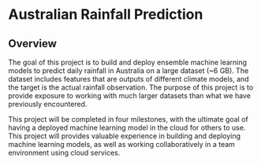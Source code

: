 # Australian Rainfall Prediction

## Overview

The goal of this project is to build and deploy ensemble machine learning models to predict daily rainfall in Australia on a large dataset (~6 GB). The dataset includes features that are outputs of different climate models, and the target is the actual rainfall observation. The purpose of this project is to provide exposure to working with much larger datasets than what we have previously encountered. 

This project will be completed in four milestones, with the ultimate goal of having a deployed machine learning model in the cloud for others to use. This project will provides valuable experience in building and deploying machine learning models, as well as working collaboratively in a team environment using cloud services.
